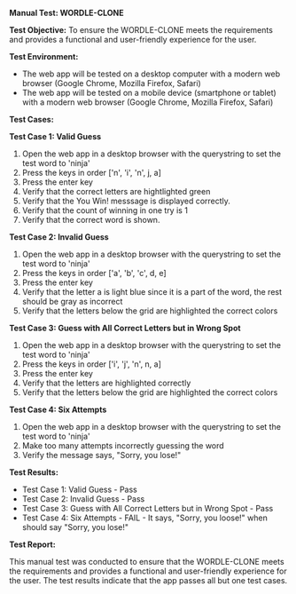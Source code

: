 **Manual Test: WORDLE-CLONE**

**Test Objective:**
To ensure the WORDLE-CLONE meets the requirements and provides a functional and user-friendly experience for the user.

**Test Environment:**

* The web app will be tested on a desktop computer with a modern web browser (Google Chrome, Mozilla Firefox, Safari)
* The web app will be tested on a mobile device (smartphone or tablet) with a modern web browser (Google Chrome, Mozilla Firefox, Safari)

**Test Cases:**

**Test Case 1: Valid Guess**

1. Open the web app in a desktop browser with the querystring to set the test word to 'ninja'
2. Press the keys in order ['n', 'i', 'n', j, a]
3. Press the enter key
4. Verify that the correct letters are hightlighted green
5. Verify that the You Win! messsage is displayed correctly.
6. Verify that the count of winning in one try is 1
7. Verify that the correct word is shown.

**Test Case 2: Invalid Guess**

1. Open the web app in a desktop browser with the querystring to set the test word to 'ninja'
2. Press the keys in order ['a', 'b', 'c', d, e]
3. Press the enter key
4. Verify that the letter a is light blue since it is a part of the word, the rest should be gray as incorrect
5. Verify that the letters below the grid are highlighted the correct colors

**Test Case 3: Guess with All Correct Letters but in Wrong Spot**

1. Open the web app in a desktop browser with the querystring to set the test word to 'ninja'
2. Press the keys in order ['i', 'j', 'n', n, a]
3. Press the enter key
4. Verify that the letters are highlighted correctly
5. Verify that the letters below the grid are highlighted the correct colors

**Test Case 4: Six Attempts**

1. Open the web app in a desktop browser with the querystring to set the test word to 'ninja'
2. Make too many attempts incorrectly guessing the word
3. Verify the message says, "Sorry, you lose!"

**Test Results:**

* Test Case 1: Valid Guess - Pass
* Test Case 2: Invalid Guess - Pass
* Test Case 3: Guess with All Correct Letters but in Wrong Spot - Pass
* Test Case 4: Six Attempts - FAIL - 
It says, "Sorry, you loose!" when should say "Sorry, you lose!"

**Test Report:**

This manual test was conducted to ensure that the WORDLE-CLONE meets the requirements and provides a functional and user-friendly experience for the user. The test results indicate that the app passes all but one test cases.